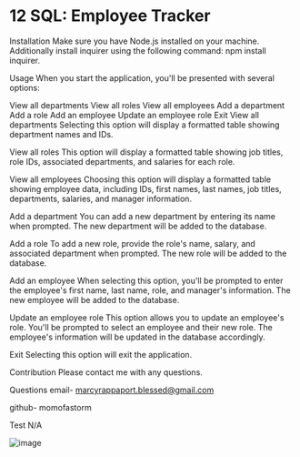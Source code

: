# 12 SQL: Employee Tracker

Installation
Make sure you have Node.js installed on your machine.  Additionally install inquirer using the following command:  npm install inquirer.

Usage
When you start the application, you'll be presented with several options:

View all departments
View all roles
View all employees
Add a department
Add a role
Add an employee
Update an employee role
Exit
View all departments
Selecting this option will display a formatted table showing department names and IDs.

View all roles
This option will display a formatted table showing job titles, role IDs, associated departments, and salaries for each role.

View all employees
Choosing this option will display a formatted table showing employee data, including IDs, first names, last names, job titles, departments, salaries, and manager information.

Add a department
You can add a new department by entering its name when prompted. The new department will be added to the database.

Add a role
To add a new role, provide the role's name, salary, and associated department when prompted. The new role will be added to the database.

Add an employee
When selecting this option, you'll be prompted to enter the employee's first name, last name, role, and manager's information. The new employee will be added to the database.

Update an employee role
This option allows you to update an employee's role. You'll be prompted to select an employee and their new role. The employee's information will be updated in the database accordingly.

Exit
Selecting this option will exit the application.

Contribution Please contact me with any questions.

Questions email- marcyrappaport.blessed@gmail.com

github- momofastorm

Test N/A

![image](https://github.com/momofastorm/employee-tracker/assets/127702972/2f0a352c-576a-488f-b182-8a715670852f)
